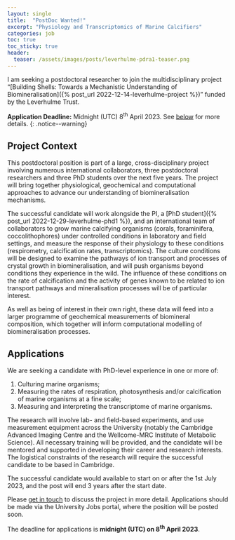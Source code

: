 ```yaml
---
layout: single
title:  "PostDoc Wanted!"
excerpt: "Physiology and Transcriptomics of Marine Calcifiers"
categories: job
toc: true
toc_sticky: true
header:
  teaser: /assets/images/posts/leverhulme-pdra1-teaser.png
---
```


I am seeking a postdoctoral researcher to join the multidisciplinary project “[Building Shells: Towards a Mechanistic Understanding of Biomineralisation]({% post_url 2022-12-14-leverhulme-project %})” funded by the Leverhulme Trust.

**Application Deadline:** Midnight (UTC) 8<sup>th</sup> April 2023. See [below](#applications) for more details.
{: .notice--warning}

## Project Context

This postdoctoral position is part of a large, cross-disciplinary project involving numerous international collaborators, three postdoctoral researchers and three PhD students over the next five years.
The project will bring together physiological, geochemical and computational approaches to advance our understanding of biomineralisation mechanisms.

The successful candidate will work alongside the PI, a [PhD student]({% post_url 2022-12-29-leverhulme-phd1 %}), and an international team of collaborators to grow marine calcifying organisms (corals, foraminifera, coccolithophores) under controlled conditions in laboratory and field settings, and measure the response of their physiology to these conditions (respirometry, calcification rates, transcriptomics).
The culture conditions will be designed to examine the pathways of ion transport and processes of crystal growth in biomineralisation, and will push organisms beyond conditions they experience in the wild.
The influence of these conditions on the rate of calcification and the activity of genes known to be related to ion transport pathways and mineralisation processes will be of particular interest.

As well as being of interest in their own right, these data will feed into a larger programme of geochemical measurements of biomineral composition, which together will inform computational modelling of biomineralisation processes.

## Applications

We are seeking a candidate with PhD-level experience in one or more of:

1. Culturing marine organisms;
2. Measuring the rates of respiration, photosynthesis and/or calcification of marine organisms at a fine scale;
3. Measuring and interpreting the transcriptome of marine organisms.

The research will involve lab- and field-based experiments, and use measurement equipment across the University (notably the Cambridge Advanced Imaging Centre and the Wellcome-MRC Institute of Metabolic Science).
All necessary training will be provided, and the candidate will be mentored and supported in developing their career and research interests.
The logistical constraints of the research will require the successful candidate to be based in Cambridge.

The successful candidate would available to start on or after the 1st July 2023, and the post will end 3 years after the start date.

Please [get in touch](mailto:ob266@cam.ac.uk) to discuss the project in more detail.
Applications should be made via the University Jobs portal, where the position will be posted soon.
<!-- , then submit an application via the [University of Cambridge Application Portal](https://www.jobs.cam.ac.uk/) -->

The deadline for applications is **midnight (UTC) on 8<sup>th</sup> April 2023**.
